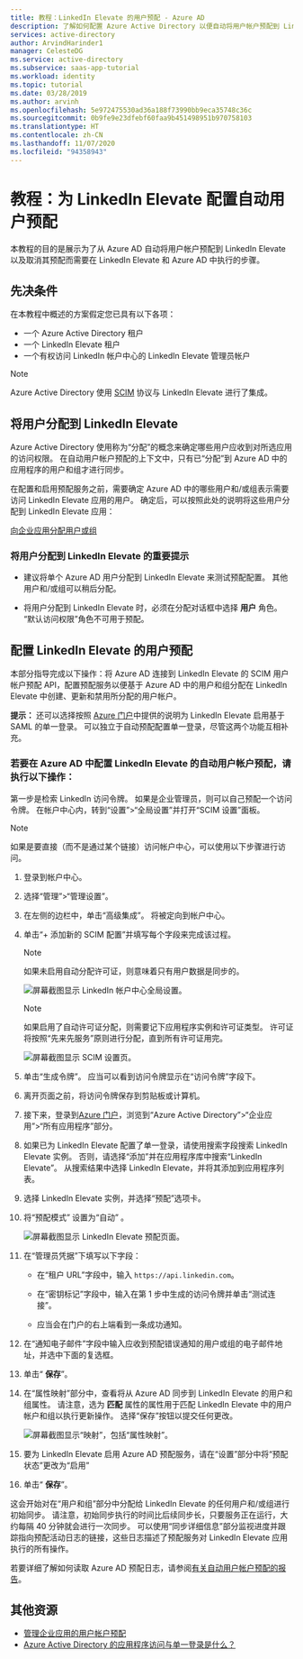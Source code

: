 ```yaml
---
title: 教程：LinkedIn Elevate 的用户预配 - Azure AD
description: 了解如何配置 Azure Active Directory 以便自动将用户帐户预配到 LinkedIn Elevate 以及取消其预配。
services: active-directory
author: ArvindHarinder1
manager: CelesteDG
ms.service: active-directory
ms.subservice: saas-app-tutorial
ms.workload: identity
ms.topic: tutorial
ms.date: 03/28/2019
ms.author: arvinh
ms.openlocfilehash: 5e972475530ad36a188f73990bb9eca35748c36c
ms.sourcegitcommit: 0b9fe9e23dfebf60faa9b451498951b970758103
ms.translationtype: HT
ms.contentlocale: zh-CN
ms.lasthandoff: 11/07/2020
ms.locfileid: "94358943"
---
```

# <a name="tutorial-configure-linkedin-elevate-for-automatic-user-provisioning"></a>教程：为 LinkedIn Elevate 配置自动用户预配

本教程的目的是展示为了从 Azure AD 自动将用户帐户预配到 LinkedIn Elevate 以及取消其预配而需要在 LinkedIn Elevate 和 Azure AD 中执行的步骤。

## <a name="prerequisites"></a>先决条件

在本教程中概述的方案假定您已具有以下各项：

* 一个 Azure Active Directory 租户
* 一个 LinkedIn Elevate 租户
* 一个有权访问 LinkedIn 帐户中心的 LinkedIn Elevate 管理员帐户

> [!NOTE]
> Azure Active Directory 使用 [SCIM](http://www.simplecloud.info/) 协议与 LinkedIn Elevate 进行了集成。

## <a name="assigning-users-to-linkedin-elevate"></a>将用户分配到 LinkedIn Elevate

Azure Active Directory 使用称为“分配”的概念来确定哪些用户应收到对所选应用的访问权限。 在自动用户帐户预配的上下文中，只有已“分配”到 Azure AD 中的应用程序的用户和组才进行同步。

在配置和启用预配服务之前，需要确定 Azure AD 中的哪些用户和/或组表示需要访问 LinkedIn Elevate 应用的用户。 确定后，可以按照此处的说明将这些用户分配到 LinkedIn Elevate 应用：

[向企业应用分配用户或组](../manage-apps/assign-user-or-group-access-portal.md)

### <a name="important-tips-for-assigning-users-to-linkedin-elevate"></a>将用户分配到 LinkedIn Elevate 的重要提示

* 建议将单个 Azure AD 用户分配到 LinkedIn Elevate 来测试预配配置。 其他用户和/或组可以稍后分配。

* 将用户分配到 LinkedIn Elevate 时，必须在分配对话框中选择 **用户** 角色。 “默认访问权限”角色不可用于预配。

## <a name="configuring-user-provisioning-to-linkedin-elevate"></a>配置 LinkedIn Elevate 的用户预配

本部分指导完成以下操作：将 Azure AD 连接到 LinkedIn Elevate 的 SCIM 用户帐户预配 API，配置预配服务以便基于 Azure AD 中的用户和组分配在 LinkedIn Elevate 中创建、更新和禁用所分配的用户帐户。

**提示：** 还可以选择按照 [Azure 门户](https://portal.azure.com)中提供的说明为 LinkedIn Elevate 启用基于 SAML 的单一登录。 可以独立于自动预配配置单一登录，尽管这两个功能互相补充。

### <a name="to-configure-automatic-user-account-provisioning-to-linkedin-elevate-in-azure-ad"></a>若要在 Azure AD 中配置 LinkedIn Elevate 的自动用户帐户预配，请执行以下操作：

第一步是检索 LinkedIn 访问令牌。 如果是企业管理员，则可以自己预配一个访问令牌。 在帐户中心内，转到“设置”&gt;“全局设置”并打开“SCIM 设置”面板。

> [!NOTE]
> 如果是要直接（而不是通过某个链接）访问帐户中心，可以使用以下步骤进行访问。

1. 登录到帐户中心。

2. 选择“管理”&gt;“管理设置”。

3. 在左侧的边栏中，单击“高级集成”。 将被定向到帐户中心。

4. 单击“+ 添加新的 SCIM 配置”并填写每个字段来完成该过程。

    > [!NOTE]
    > 如果未启用自动分配许可证，则意味着只有用户数据是同步的。

    ![屏幕截图显示 LinkedIn 帐户中心全局设置。](./media/linkedinelevate-provisioning-tutorial/linkedin_elevate1.PNG)

    > [!NOTE]
    > 如果启用了自动许可证分配，则需要记下应用程序实例和许可证类型。 许可证将按照“先来先服务”原则进行分配，直到所有许可证用完。

    ![屏幕截图显示 SCIM 设置页。](./media/linkedinelevate-provisioning-tutorial/linkedin_elevate2.PNG)

5. 单击“生成令牌”。 应当可以看到访问令牌显示在“访问令牌”字段下。

6. 离开页面之前，将访问令牌保存到剪贴板或计算机。

7. 接下来，登录到[Azure 门户](https://portal.azure.com)，浏览到“Azure Active Directory”>“企业应用”>“所有应用程序”部分。

8. 如果已为 LinkedIn Elevate 配置了单一登录，请使用搜索字段搜索 LinkedIn Elevate 实例。 否则，请选择“添加”并在应用程序库中搜索“LinkedIn Elevate”。 从搜索结果中选择 LinkedIn Elevate，并将其添加到应用程序列表。

9. 选择 LinkedIn Elevate 实例，并选择“预配”选项卡。

10. 将“预配模式”  设置为“自动”  。

    ![屏幕截图显示 LinkedIn Elevate 预配页面。](./media/linkedinelevate-provisioning-tutorial/linkedin_elevate3.PNG)

11. 在“管理员凭据”下填写以下字段：

    * 在“租户 URL”字段中，输入 `https://api.linkedin.com`。

    * 在“密钥标记”字段中，输入在第 1 步中生成的访问令牌并单击“测试连接”。

    * 应当会在门户的右上端看到一条成功通知。

12. 在“通知电子邮件”字段中输入应收到预配错误通知的用户或组的电子邮件地址，并选中下面的复选框。

13. 单击“ **保存**”。

14. 在“属性映射”部分中，查看将从 Azure AD 同步到 LinkedIn Elevate 的用户和组属性。 请注意，选为 **匹配** 属性的属性用于匹配 LinkedIn Elevate 中的用户帐户和组以执行更新操作。 选择“保存”按钮以提交任何更改。

    ![屏幕截图显示“映射”，包括“属性映射”。](./media/linkedinelevate-provisioning-tutorial/linkedin_elevate4.PNG)

15. 要为 LinkedIn Elevate 启用 Azure AD 预配服务，请在“设置”部分中将“预配状态”更改为“启用”

16. 单击“ **保存**”。

这会开始对在“用户和组”部分中分配给 LinkedIn Elevate 的任何用户和/或组进行初始同步。 请注意，初始同步执行的时间比后续同步长，只要服务正在运行，大约每隔 40 分钟就会进行一次同步。 可以使用“同步详细信息”部分监视进度并跟踪指向预配活动日志的链接，这些日志描述了预配服务对 LinkedIn Elevate 应用执行的所有操作。

若要详细了解如何读取 Azure AD 预配日志，请参阅[有关自动用户帐户预配的报告](../app-provisioning/check-status-user-account-provisioning.md)。

## <a name="additional-resources"></a>其他资源

* [管理企业应用的用户帐户预配](../app-provisioning/configure-automatic-user-provisioning-portal.md)
* [Azure Active Directory 的应用程序访问与单一登录是什么？](../manage-apps/what-is-single-sign-on.md)
